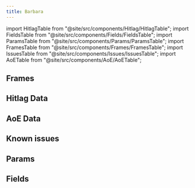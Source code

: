 ```yaml
---
title: Barbara
---
```


import HitlagTable from "@site/src/components/Hitlag/HitlagTable";
import FieldsTable from "@site/src/components/Fields/FieldsTable";
import ParamsTable from "@site/src/components/Params/ParamsTable";
import FramesTable from "@site/src/components/Frames/FramesTable";
import IssuesTable from "@site/src/components/Issues/IssuesTable";
import AoETable from "@site/src/components/AoE/AoETable";

## Frames

<FramesTable character="barbara" />

## Hitlag Data

<HitlagTable character="barbara" />

## AoE Data

<AoETable character="barbara" />

## Known issues

<IssuesTable character="barbara" />

## Params

<ParamsTable character="barbara" />

## Fields

<FieldsTable character="barbara" />

